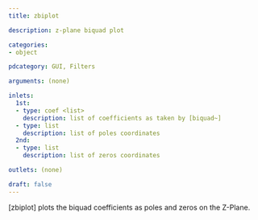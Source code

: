 ```yaml
---
title: zbiplot

description: z-plane biquad plot

categories:
- object

pdcategory: GUI, Filters

arguments: (none)

inlets:
  1st:
  - type: coef <list>
    description: list of coefficients as taken by [biquad~]
  - type: list
    description: list of poles coordinates
  2nd:
  - type: list
    description: list of zeros coordinates

outlets: (none)

draft: false
---
```


[zbiplot] plots the biquad coefficients as poles and zeros on the Z-Plane.
